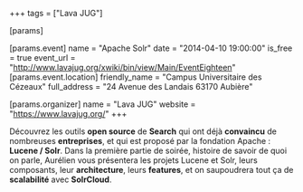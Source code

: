 +++
tags = ["Lava JUG"]

[params]

[params.event]
name = "Apache Solr"
date = "2014-04-10 19:00:00"
is_free = true
event_url = "http://www.lavajug.org/xwiki/bin/view/Main/EventEighteen"
[params.event.location]
friendly_name = "Campus Universitaire des Cézeaux"
full_address = "24 Avenue des Landais 63170 Aubière"

[params.organizer]
name = "Lava JUG"
website = "https://www.lavajug.org/"
+++

Découvrez les outils **open source** de **Search** qui ont déjà **convaincu** de nombreuses **entreprises**, et qui est proposé par la fondation Apache &#58; **Lucene / Solr**. Dans la première partie de soirée, histoire de savoir de quoi on parle, Aurélien vous présentera les projets Lucene et Solr, leurs composants, leur **architecture**, leurs **features**, et on saupoudrera tout ça de **scalabilité** avec **SolrCloud**.